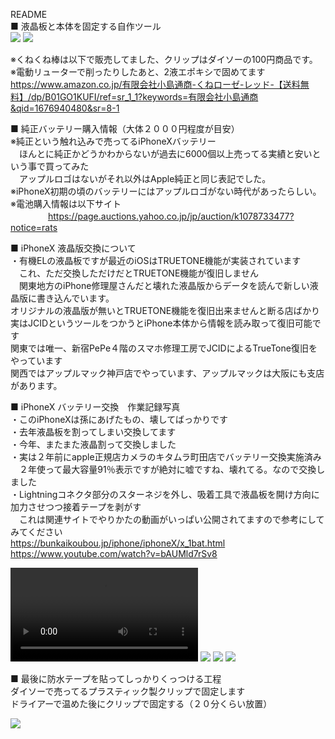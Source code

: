 README<br>
■ 液晶板と本体を固定する自作ツール<br>
![](/IMG_5580.jpg)
![](/IMG_5583.jpg)

※くねくね棒は以下で販売してました、クリップはダイソーの100円商品です。<br>
※電動リューターで削ったりしたあと、2液エポキシで固めてます<br>
https://www.amazon.co.jp/有限会社小島通商-くねローゼ-レッド-【送料無料】/dp/B01GO1KUFI/ref=sr_1_1?keywords=有限会社小島通商&qid=1676940480&sr=8-1<br>

■ 純正バッテリー購入情報（大体２０００円程度が目安）<br>
※純正という触れ込みで売ってるiPhoneXバッテリー<br>
　ほんとに純正かどうかわからないが過去に6000個以上売ってる実績と安いという事で買ってみた<br>
　アップルロゴはないがそれ以外はApple純正と同じ表記でした。<br>
※iPhoneX初期の頃のバッテリーにはアップルロゴがない時代があったらしい。<br>
※電池購入情報は以下サイト　<br>　　　　
https://page.auctions.yahoo.co.jp/jp/auction/k1078733477?notice=rats<br>

■ iPhoneX 液晶版交換について<br>
・有機ELの液晶板ですが最近のiOSはTRUETONE機能が実装されています<br>
　これ、ただ交換しただけだとTRUETONE機能が復旧しません<br>
　関東地方のiPhone修理屋さんだと壊れた液晶版からデータを読んで新しい液晶版に書き込んでいます。<br>
 オリジナルの液晶版が無いとTRUETONE機能を復旧出来ませんと断る店ばかり<br>
 実はJCIDというツールをつかうとiPhone本体から情報を読み取って復旧可能です<br>
 関東では唯一、新宿PePe４階のスマホ修理工房でJCIDによるTrueTone復旧をやっています<br>
 関西ではアップルマック神戸店でやっています、アップルマックは大阪にも支店があります。<br>
 
■ iPhoneX バッテリー交換　作業記録写真<br>
・このiPhoneXは孫にあげたもの、壊してばっかりです<br>
・去年液晶板を割ってしまい交換してます<br>
・今年、またまた液晶割って交換しました<br>
・実は２年前にapple正規店カメラのキタムラ町田店でバッテリー交換実施済み<br>
　２年使って最大容量91％表示ですが絶対に嘘ですね、壊れてる。なので交換しました<br>
・Lightningコネクタ部分のスターネジを外し、吸着工具で液晶板を開け方向に加力させつつ接着テープを剥がす<br>
　これは関連サイトでやりかたの動画がいっぱい公開されてますので参考にしてみてください<br>
 https://bunkaikoubou.jp/iphone/iphoneX/x_1bat.html<br>
 https://www.youtube.com/watch?v=bAUMld7rSv8<br>
 
![](/A4E79CF0-D82A-490B-A53C-EDD42D10CBDD.MOV)
![](/IMG_5579.jpg)
![](/IMG_5581.jpg)
![](/IMG_5582.jpg)

■ 最後に防水テープを貼ってしっかりくっつける工程<br>
ダイソーで売ってるプラスティック製クリップで固定します<br>
ドライアーで温めた後にクリップで固定する（２０分くらい放置）<br>

![](/S__4079629.jpg)<br>
